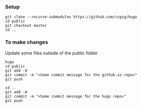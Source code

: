 ### Setup
```
git clone --recurse-submodules https://github.com/csgsg/hugo
cd public
git checkout master
cd ..
```
### To make changes
Update some files outside of the public folder
```
hugo
cd public
git add -A
git commit -m "<Some commit message for the github.io repo>"
git push

cd ..
git add -A
git commit -m "<Some commit message for the hugo repo>"
git push
```  
